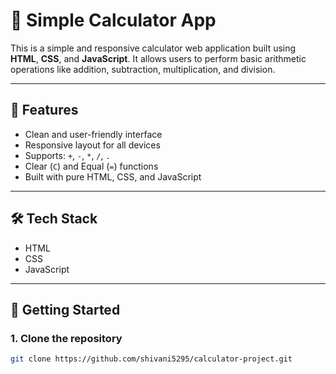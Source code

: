 # 🔢 Simple Calculator App

This is a simple and responsive calculator web application built using **HTML**, **CSS**, and **JavaScript**. It allows users to perform basic arithmetic operations like addition, subtraction, multiplication, and division.

---

## 📌 Features

- Clean and user-friendly interface
- Responsive layout for all devices
- Supports: `+`, `-`, `*`, `/`, `.`
- Clear (`C`) and Equal (`=`) functions
- Built with pure HTML, CSS, and JavaScript

---

## 🛠️ Tech Stack

- HTML
- CSS
- JavaScript

---

## 🚀 Getting Started

### 1. Clone the repository
```bash
git clone https://github.com/shivani5295/calculator-project.git
